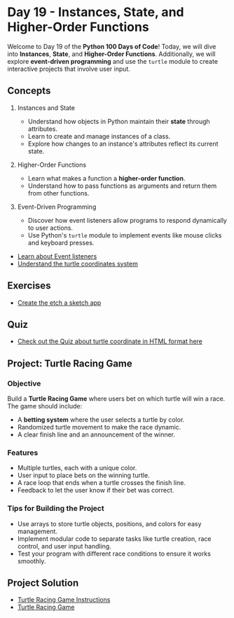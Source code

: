 # Day 19 - Instances, State, and Higher-Order Functions

Welcome to Day 19 of the **Python 100 Days of Code**! Today, we will dive into **Instances**, **State**, and **Higher-Order Functions**. Additionally, we will explore **event-driven programming** and use the `turtle` module to create interactive projects that involve user input.

## Concepts

1. Instances and State
   - Understand how objects in Python maintain their **state** through attributes.
   - Learn to create and manage instances of a class.
   - Explore how changes to an instance's attributes reflect its current state.

2. Higher-Order Functions
   - Learn what makes a function a **higher-order function**.
   - Understand how to pass functions as arguments and return them from other functions.

3. Event-Driven Programming
   - Discover how event listeners allow programs to respond dynamically to user actions.
   - Use Python's `turtle` module to implement events like mouse clicks and keyboard presses.

- [Learn about Event listeners](./concepts/00_event-listeners.py)
- [Understand the turtle coordinates system](./concepts/01_understand-turtle-coordinates.py)

## Exercises

- [Create the etch a sketch app](./exercises/00_etch-a-sketch-app.py)

## Quiz

- [Check out the Quiz about turtle coordinate in HTML format here](./quiz/00_turtle-coordinate-system-quiz.html)

## Project: Turtle Racing Game

### Objective
Build a **Turtle Racing Game** where users bet on which turtle will win a race. The game should include:
- A **betting system** where the user selects a turtle by color.
- Randomized turtle movement to make the race dynamic.
- A clear finish line and an announcement of the winner.

### Features
- Multiple turtles, each with a unique color.
- User input to place bets on the winning turtle.
- A race loop that ends when a turtle crosses the finish line.
- Feedback to let the user know if their bet was correct.

### Tips for Building the Project
- Use arrays to store turtle objects, positions, and colors for easy management.
- Implement modular code to separate tasks like turtle creation, race control, and user input handling.
- Test your program with different race conditions to ensure it works smoothly.

## Project Solution

- [Turtle Racing Game Instructions](./project/instruction.md)
- [Turtle Racing Game](./project/main.py)
